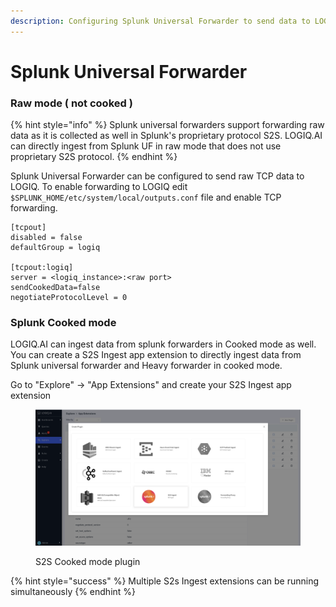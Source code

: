 ```yaml
---
description: Configuring Splunk Universal Forwarder to send data to LOGIQ
---
```


# Splunk Universal Forwarder

### Raw mode ( not cooked )

{% hint style="info" %}
Splunk universal forwarders support forwarding raw data as it is collected as well in Splunk's proprietary protocol S2S. LOGIQ.AI can directly ingest from Splunk UF in raw mode that does not use proprietary S2S protocol.
{% endhint %}

Splunk Universal Forwarder can be configured to send raw TCP data to LOGIQ. To enable forwarding to LOGIQ edit `$SPLUNK_HOME/etc/system/local/outputs.conf` file and enable TCP forwarding.

```
[tcpout]
disabled = false 
defaultGroup = logiq

[tcpout:logiq]
server = <logiq_instance>:<raw port>
sendCookedData=false
negotiateProtocolLevel = 0

```

### Splunk Cooked mode

LOGIQ.AI can ingest data from splunk forwarders in Cooked mode as well.  You can create a S2S Ingest app extension to directly ingest data from Splunk universal forwarder and Heavy forwarder in cooked mode.

Go to "Explore" -> "App Extensions" and create your S2S Ingest app extension

<figure><img src="../.gitbook/assets/Screen Shot 2023-01-02 at 1.20.49 PM.png" alt=""><figcaption><p>S2S Cooked mode plugin</p></figcaption></figure>

{% hint style="success" %}
Multiple S2s Ingest extensions can be running simultaneously
{% endhint %}
